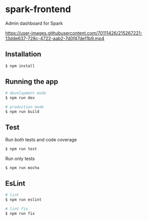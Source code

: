 # spark-frontend
Admin dashboard for Spark 


https://user-images.githubusercontent.com/70111426/215267221-13dde637-728c-4722-aab2-7d0f47de11b9.mp4



## Installation

```bash
$ npm install
```

## Running the app

```bash
# development mode
$ npm run dev

# production mode
$ npm run build
```

## Test

Run both tests and code coverage
```bash
$ npm run test
```

Run only tests
```bash
$ npm run mocha
```

## EsLint
    
```bash
# lint
$ npm run eslint

# lint fix
$ npm run fix
```
